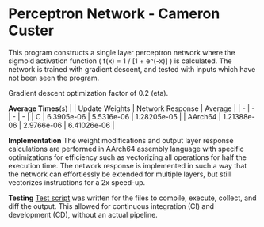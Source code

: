 # Perceptron Network - Cameron Custer #
This program constructs a single layer perceptron network where the sigmoid
activation function ( f(x) = 1 / [1 + e^(-x)] ) is calculated. The network is
trained with gradient descent, and tested with inputs which have not been seen
the program.

Gradient descent optimization factor of 0.2 (eta).

**Average Times**(s)
| | Update Weights | Network Response | Average |
| - | - | - | - |
| C | 6.3905e-06 | 5.5316e-06 | 1.28205e-05 |
| AArch64 | 1.21388e-06 | 2.9766e-06 | 6.41026e-06 |

**Implementation**
The weight modifications and output layer response calculations are performed in
AArch64 assembly language with specific optimizations for efficiency such as
vectorizing all operations for half the execution time. The network response is
implemented in such a way that the network can effortlessly be extended for
multiple layers, but still vectorizes instructions for a 2x speed-up.

**Testing**
[Test script](testrun.sh) was written for the files to compile, execute,
collect, and diff the output. This allowed for continuous integration (CI) and
development (CD), without an actual pipeline.
